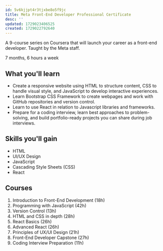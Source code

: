 ```yaml
---
id: 5v6kjjpt4r3tjxbe8o5f9jc
title: Meta Front-End Developer Professional Certificate
desc: ''
updated: 1729023406525
created: 1729022792640
---
```

A 9-course series on Coursera that will launch your career as a front-end developer. Taught by the Meta staff.

7 months, 6 hours a week

## What you'll learn

- Create a responsive website using HTML to structure content, CSS to handle visual style, and JavaScript to develop interactive experiences.
- Learn Bootstrap CSS Framework to create webpages and work with GitHub repositories and version control.
- Learn to use React in relation to Javascript libraries and frameworks.
- Prepare for a coding interview, learn best approaches to problem-solving, and build portfolio-ready projects you can share during job interviews.

## Skills you'll gain

- HTML
- UI/UX Design
- JavaScript
- Cascading Style Sheets (CSS)
- React

## Courses

1. Introduction to Front-End Development (18h)
2. Programming with JavaScript (42h)
3. Version Control (13h)
4. HTML and CSS in depth (28h)
5. React Basics (26h)
6. Advanced React (26h)
7. Principles of UX/UI Design (21h)
8. Front-End Developer Capstone (27h)
9. Coding Interview Preparation (11h)
